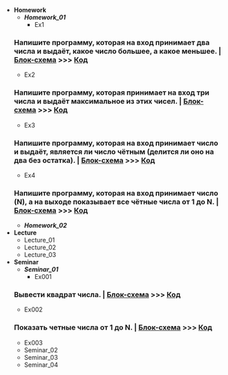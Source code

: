 - **Homework**
  - **_Homework_01_**
    - Ex1
  ### Напишите программу, которая на вход принимает два числа и выдаёт, какое число большее, а какое меньшее. | [Блок-схема](Homework/Homework_01/Ex1/diagramEx1.drawio.png) >>> [Код](Homework/Homework_01/Ex1/Program.cs)
  - Ex2
  ### Напишите программу, которая принимает на вход три числа и выдаёт максимальное из этих чисел. | [Блок-схема](Homework/Homework_01/Ex2/diagramEx2.drawio.png) >>> [Код](Homework/Homework_01/Ex2/Program.cs)
  - Ex3
  ### Напишите программу, которая на вход принимает число и выдаёт, является ли число чётным (делится ли оно на два без остатка). | [Блок-схема](Homework/Homework_01/Ex3/diagramEx3.drawio.png) >>> [Код](Homework/Homework_01/Ex3/Program.cs)
  - Ex4
  ### Напишите программу, которая на вход принимает число (N), а на выходе показывает все чётные числа от 1 до N. | [Блок-схема](Homework/Homework_01/Ex4/diagramEx4.drawio.png) >>> [Код](Homework/Homework_01/Ex4/Program.cs)
  - **_Homework_02_**
- **Lecture**
  - Lecture_01
  - Lecture_02
  - Lecture_03
- **Seminar**
  - **_Seminar_01_**
    - Ex001
  ### Вывести квадрат числа. | [Блок-схема](Seminar/Seminar_01/Ex001/diagramEx001.drawio.png) >>> [Код](Seminar/Seminar_01/Ex001/Program.cs)
  - Ex002
  ### Показать четные числа от 1 до N. | [Блок-схема](Seminar/Seminar_01/Ex002/diagramEx002.drawio.png) >>> [Код](Seminar/Seminar_01/Ex002/Program.cs)
  - Ex003
  - Seminar_02
  - Seminar_03
  - Seminar_04
